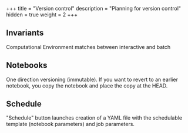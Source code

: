 +++
title = "Version control"
description = "Planning for version control"
hidden = true
weight = 2
+++

## Invariants

Computational Environment matches between interactive and batch

## Notebooks

One direction versioning (immutable). If you want to revert to an earlier
notebook, you copy the notebook and place the copy at the HEAD.

## Schedule

"Schedule" button launches creation of a YAML file with the schedulable
template (notebook parameters) and job parameters.
